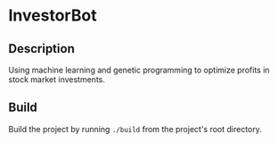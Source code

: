 InvestorBot
=
Description
---
Using machine learning and genetic programming to optimize profits
in stock market investments.

Build
---
Build the project by running `./build` from the project's root directory.
